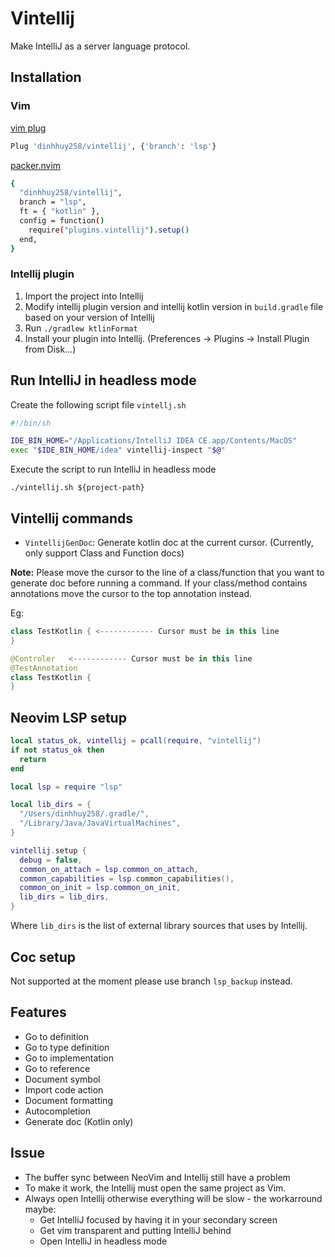 # Vintellij
Make IntelliJ as a server language protocol.

## Installation

### Vim

[vim plug](https://github.com/junegunn/vim-plug)

```sh
Plug 'dinhhuy258/vintellij', {'branch': 'lsp'}
```

[packer.nvim](https://github.com/wbthomason/packer.nvim)

```sh
{
  "dinhhuy258/vintellij",
  branch = "lsp",
  ft = { "kotlin" },
  config = function()
    require("plugins.vintellij").setup()
  end,
}
```

### Intellij plugin

1. Import the project into Intellij
2. Modify intellij plugin version and intellij kotlin version in `build.gradle` file based on your version of Intellij
3. Run `./gradlew ktlinFormat`
4. Install your plugin into Intellij. (Preferences -> Plugins -> Install Plugin from Disk...)

## Run IntelliJ in headless mode

Create the following script file `vintellj.sh`

```sh
#!/bin/sh

IDE_BIN_HOME="/Applications/IntelliJ IDEA CE.app/Contents/MacOS"
exec "$IDE_BIN_HOME/idea" vintellij-inspect "$@"
```
Execute the script to run IntelliJ in headless mode

```console
./vintellij.sh ${project-path}
```

## Vintellij commands

- `VintellijGenDoc`: Generate kotlin doc at the current cursor. (Currently, only support Class and Function docs)

**Note:** Please move the cursor to the line of a class/function that you want to generate doc before running a command.
If your class/method contains annotations move the cursor to the top annotation instead.

Eg:

```kotlin
class TestKotlin { <------------ Cursor must be in this line
}
```

```kotlin
@Controler   <------------ Cursor must be in this line
@TestAnnotation
class TestKotlin {
}
```

## Neovim LSP setup

```lua
local status_ok, vintellij = pcall(require, "vintellij")
if not status_ok then
  return
end

local lsp = require "lsp"

local lib_dirs = {
  "/Users/dinhhuy258/.gradle/",
  "/Library/Java/JavaVirtualMachines",
}

vintellij.setup {
  debug = false,
  common_on_attach = lsp.common_on_attach,
  common_capabilities = lsp.common_capabilities(),
  common_on_init = lsp.common_on_init,
  lib_dirs = lib_dirs,
}
```

Where `lib_dirs` is the list of external library sources that uses by Intellij.

## Coc setup

Not supported at the moment please use branch `lsp_backup` instead.

## Features

- Go to definition
- Go to type definition
- Go to implementation
- Go to reference
- Document symbol
- Import code action
- Document formatting
- Autocompletion
- Generate doc (Kotlin only)

## Issue

- The buffer sync between NeoVim and Intellij still have a problem
- To make it work, the Intellij must open the same project as Vim.
- Always open Intellij otherwise everything will be slow - the workarround maybe:
  - Get IntelliJ focused by having it in your secondary screen
  - Get vim transparent and putting IntelliJ behind
  - Open IntelliJ in headless mode
